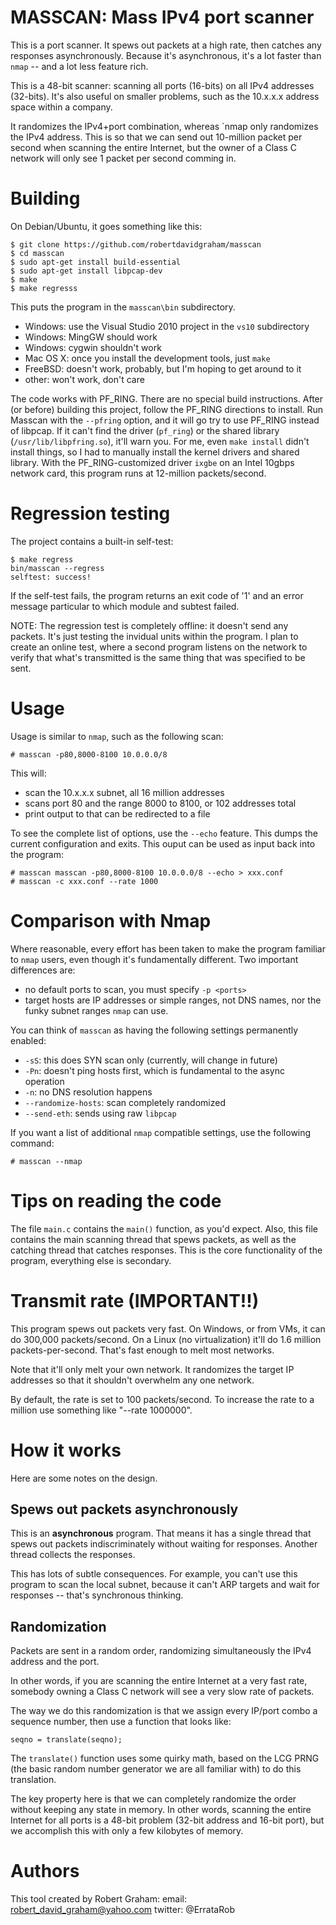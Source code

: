 # MASSCAN: Mass IPv4 port scanner

This is a port scanner. It spews out packets at a high rate, then catches any
responses asynchronously. Because it's asynchronous, it's a lot faster than 
`nmap` -- and a lot less feature rich.

This is a 48-bit scanner: scanning all ports (16-bits) on all
IPv4 addresses (32-bits). It's also useful on smaller problems, such as the
10.x.x.x address space within a company.

It randomizes the IPv4+port combination, whereas `nmap only randomizes the
IPv4 address. This is so that we can send out 10-million packet per second
when scanning the entire Internet, but the owner of a Class C network will
only see 1 packet per second comming in.


# Building

On Debian/Ubuntu, it goes something like this:

	$ git clone https://github.com/robertdavidgraham/masscan
	$ cd masscan
	$ sudo apt-get install build-essential
	$ sudo apt-get install libpcap-dev
	$ make
	$ make regresss

This puts the program in the `masscan\bin` subdirectory.

* Windows: use the Visual Studio 2010 project in the `vs10` subdirectory
* Windows: MingGW should work
* Windows: cygwin shouldn't work
* Mac OS X: once you install the development tools, just `make`
* FreeBSD: doesn't work, probably, but I'm hoping to get around to it
* other: won't work, don't care

The code works with PF_RING. There are no special build instructions. After
(or before) building this project, follow the PF_RING directions to install.
Run Masscan with the `--pfring` option, and it will go try to use PF_RING 
instead of libpcap. If it can't find the driver (`pf_ring`) or the shared
library (`/usr/lib/libpfring.so`), it'll warn you. For me, even `make install`
didn't install things, so I had to manually install the kernel drivers and
shared library. With the PF_RING-customized driver `ixgbe` on an Intel 10gbps
network card, this program runs at 12-million packets/second.


# Regression testing

The project contains a built-in self-test:

	$ make regress
	bin/masscan --regress
	selftest: success!

If the self-test fails, the program returns an exit code of '1' and an
error message particular to which module and subtest failed.

NOTE: The regression test is completely offline: it doesn't send any packets.
It's just testing the invidual units within the program. I plan to create
an online test, where a second program listens on the network to verify
that what's transmitted is the same thing that was specified to be sent.


# Usage

Usage is similar to `nmap`, such as the following scan:

	# masscan -p80,8000-8100 10.0.0.0/8

This will:
* scan the 10.x.x.x subnet, all 16 million addresses
* scans port 80 and the range 8000 to 8100, or 102 addresses total
* print output to <stdout> that can be redirected to a file

To see the complete list of options, use the `--echo` feature. This
dumps the current configuration and exits. This ouput can be used as input back
into the program:

	# masscan masscan -p80,8000-8100 10.0.0.0/8 --echo > xxx.conf
	# masscan -c xxx.conf --rate 1000


# Comparison with Nmap

Where reasonable, every effort has been taken to make the program familiar
to `nmap` users, even though it's fundamentally different. Two important
differences are:

* no default ports to scan, you must specify `-p <ports>`
* target hosts are IP addresses or simple ranges, not DNS names, nor 
  the funky subnet ranges `nmap` can use.

You can think of `masscan` as having the following settings permanently
enabled:
* `-sS`: this does SYN scan only (currently, will change in future)
* `-Pn`: doesn't ping hosts first, which is fundamental to the async operation
* `-n`: no DNS resolution happens
* `--randomize-hosts`: scan completely randomized
* `--send-eth`: sends using raw `libpcap`

If you want a list of additional `nmap` compatible settings, use the following
command:

	# masscan --nmap

# Tips on reading the code

The file `main.c` contains the `main()` function, as you'd expect. Also,
this file contains the main scanning thread that spews packets, as well
as the catching thread that catches responses. This is the core functionality
of the program, everything else is secondary.


# Transmit rate (IMPORTANT!!)

This program spews out packets very fast. On Windows, or from VMs,
it can do 300,000 packets/second. On a Linux (no virtualization) it'll
do 1.6 million packets-per-second. That's fast enough to melt most networks.

Note that it'll only melt your own network. It randomizes the target
IP addresses so that it shouldn't overwhelm any one network.

By default, the rate is set to 100 packets/second. To increase the rate to
a million use something like "--rate 1000000".


# How it works

Here are some notes on the design.

## Spews out packets asynchronously

This is an **asynchronous** program. That means it has a single thread
that spews out packets indiscriminately without waiting for responses.
Another thread collects the responses.

This has lots of subtle consequences. For example, you can't use this
program to scan the local subnet, because it can't ARP targets and 
wait for responses -- that's synchronous thinking.

## Randomization

Packets are sent in a random order, randomizing simultaneously the IPv4
address and the port.

In other words, if you are scanning the entire Internet at a very fast
rate, somebody owning a Class C network will see a very slow rate of
packets.

The way we do this randomization is that we assign every IP/port combo
a sequence number, then use a function that looks like:

	seqno = translate(seqno);

The `translate()` function uses some quirky math, based on the LCG PRNG
(the basic random number generator we are all familiar with) to do this
translation.

The key property here is that we can completely randomize the order
without keeping any state in memory. In other words, scanning the 
entire Internet for all ports is a 48-bit problem (32-bit address and
16-bit port), but we accomplish this with only a few kilobytes of
memory.

# Authors

This tool created by Robert Graham:
email: robert_david_graham@yahoo.com
twitter: @ErrataRob

